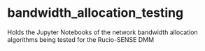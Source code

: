 # bandwidth_allocation_testing
Holds the Jupyter Notebooks of the network bandwidth allocation algorithms being tested for the Rucio-SENSE DMM
